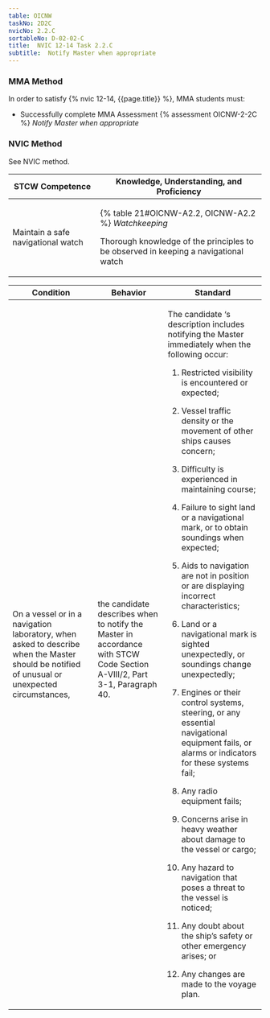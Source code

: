 ```yaml
---
table: OICNW
taskNo: 2D2C
nvicNo: 2.2.C 
sortableNo: D-02-02-C
title:  NVIC 12-14 Task 2.2.C
subtitle:  Notify Master when appropriate
---
```



### MMA Method

In order to satisfy  {% nvic 12-14, {{page.title}}  %}, MMA students must:

* Successfully complete MMA Assessment {% assessment OICNW-2-2C %} *Notify Master when appropriate*


### NVIC Method

<a onclick="togglevisibility('nvic_methods')" >See NVIC method.</a>

<div id='nvic_methods' class='hide'>

<table>
<thead>
<tr>
<th class='forty'> STCW Competence </th>
<th class='sixty'> Knowledge, Understanding, and Proficiency </th>
</tr>
</thead>




<tbody>
<tr><td markdown='1'>

Maintain a safe navigational watch

</td><td markdown='1'>

{% table 21#OICNW-A2.2, OICNW-A2.2 %} *Watchkeeping*

Thorough knowledge of the principles to be observed in keeping a navigational watch

</td></tr>


</tbody>
</table>


<table>
<thead>
<tr><th class='twenty'>  Condition </th><th class='twenty'> Behavior </th><th  class='sixty'>Standard </th></tr>
</thead>
<tbody >



<tr><td markdown='1'>

On a vessel or in a navigation laboratory, when asked to describe when the Master should be notified of unusual or unexpected circumstances,

</td><td markdown='1'>

the candidate describes when to notify the Master in accordance with STCW Code Section A-VIII/2, Part 3-1, Paragraph 40.

<br>

<div class="tooltip" markdown='1'>



</div>


</td><td markdown='1'>

The candidate ‘s description includes notifying the Master immediately when the following occur:

1. Restricted visibility is encountered or expected;

2. Vessel traffic density or the movement of other ships causes concern;

3. Difficulty is experienced in maintaining course;

4. Failure to sight land or a navigational mark, or to obtain soundings when expected;

5. Aids to navigation are not in position or are displaying incorrect characteristics;

6. Land or a navigational mark is sighted unexpectedly, or soundings change unexpectedly;

7. Engines or their control systems, steering, or any essential navigational equipment fails, or alarms or indicators for these systems fail;

8. Any radio equipment fails;

9. Concerns arise in heavy weather about damage to the vessel or cargo;

10. Any hazard to navigation that poses a threat to the vessel is noticed;

11. Any doubt about the ship’s safety or other emergency arises; or

12. Any changes are made to the voyage plan.

</td></tr>
</tbody>
</table>
</div>
